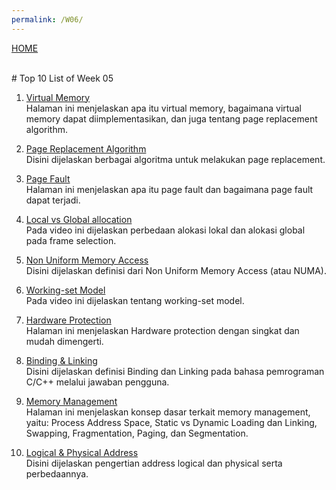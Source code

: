 ```yaml
---
permalink: /W06/
---
```

[HOME](../)

<br>
# Top 10 List of Week 05

1. [Virtual Memory](https://www.tutorialspoint.com/operating_system/os_virtual_memory.htm)<br>
Halaman ini menjelaskan apa itu virtual memory, bagaimana virtual memory dapat diimplementasikan, dan juga tentang page replacement algorithm.

2. [Page Replacement Algorithm](https://www.geeksforgeeks.org/page-replacement-algorithms-in-operating-systems/)<br>
Disini dijelaskan berbagai algoritma untuk melakukan page replacement.

3. [Page Fault](https://techterms.com/definition/page_fault)<br>
Halaman ini menjelaskan apa itu page fault dan bagaimana page fault dapat terjadi.

4. [Local vs Global allocation](https://www.youtube.com/watch?v=DAZSOh77VT4)<br>
Pada video ini dijelaskan perbedaan alokasi lokal dan alokasi global pada frame selection.

5. [Non Uniform Memory Access](https://whatis.techtarget.com/definition/NUMA-non-uniform-memory-access)<br>
Disini dijelaskan definisi dari Non Uniform Memory Access (atau NUMA).

6. [Working-set Model](https://www.youtube.com/watch?v=GXFx7zRWM08)<br>
Pada video ini dijelaskan tentang working-set model.

7. [Hardware Protection](https://www.geeksforgeeks.org/hardware-protection-and-type-of-hardware-protection/)<br>
Halaman ini menjelaskan Hardware protection dengan singkat dan mudah dimengerti.

8. [Binding & Linking](https://stackoverflow.com/questions/26193559/what-is-the-difference-between-linking-and-binding)<br>
Disini dijelaskan definisi Binding dan Linking pada bahasa pemrograman C/C++ melalui jawaban pengguna.

9. [Memory Management](https://www.tutorialspoint.com/operating_system/os_memory_management.htm)<br>
Halaman ini menjelaskan konsep dasar terkait memory management, yaitu: Process Address Space, Static vs Dynamic Loading dan Linking, Swapping, Fragmentation, Paging, dan Segmentation.

10. [Logical & Physical Address](https://www.geeksforgeeks.org/logical-and-physical-address-in-operating-system/)<br>
Disini dijelaskan pengertian address logical dan physical serta perbedaannya.
